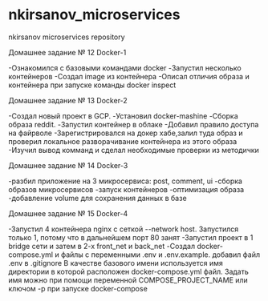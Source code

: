 # nkirsanov_microservices
nkirsanov microservices repository

Домашнее задание № 12
Docker-1 

-Ознакомился с базовыми командами docker
-Запустил несколько контейнеров
-Создал image из контейнера
-Описал отличия образа и контейнера при запуске команды docker inspect

Домашнее задание № 13
Docker-2

-Создал новый проект в GCP.
-Установил docker-mashine
-Сборка образа reddit.
-Запустил контейнер в облаке
-Добавил правило доступа на файрволе
-Зарегистрировался на докер хабе,залил туда образ и проверил локальное разворачивание контейнера из этого образа 
-Изучил вывод комманд и сделал необходимые проверки из методички

Домашнее задание № 14
Docker-3

-разбил приложение на 3 микросервиса: post, comment, ui
-сборка образов микросервисов
-запуск контейнеров
-оптимизация образа
-добавление volume для сохранения данных в базе

Домашнее задание № 15
Docker-4

-Запустил 4 контейнера nginx с сеткой --network host. Запустился только 1, потому что в дальнейшем порт 80 занят
-Запустил  проект в 1 bridge сети и затем в 2-х front_net и back_net
-Создал docker-compose.yml и файлы с переменными  .env и .env.example. добавил файл .env в .gitignore 
В качестве базового имени используется имя директории в которой расположен docker-compose.yml файл.
Задать имя можно при помощи переменной COMPOSE_PROJECT_NAME или ключом -p при запуске docker-compose




